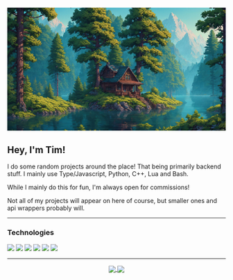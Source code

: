![](src/wallpaper.jpg)
## Hey, I'm Tim!
I do some random projects around the place! That being primarily backend stuff. I mainly use Type/Javascript, Python, C++, Lua and Bash.

While I mainly do this for fun, I'm always open for commissions!

Not all of my projects will appear on here of course, but smaller ones and api wrappers probably will.
___
### Technologies
<img src="https://img.shields.io/badge/C%2B%2B-j?style=flat-square&logo=c%2B%2B&logoColor=white&labelColor=blue&color=blue" /> <img src="https://img.shields.io/badge/Lua-j?style=flat-square&logo=lua&logoColor=white&labelColor=darkblue&color=darkblue" /> <img src="https://img.shields.io/badge/Python-j?style=flat-square&logo=python&logoColor=white&labelColor=darkblue&color=yellow" /> <img src="https://img.shields.io/badge/Javascript-j?style=flat-square&logo=javascript&logoColor=white&labelColor=yellow&color=yellow" /> <img src="https://img.shields.io/badge/Typescript-j?style=flat-square&logo=typescript&logoColor=white&labelColor=blue&color=grey" /> <img src="https://img.shields.io/badge/Bash-j?style=flat-square&logo=gnubash&logoColor=white&labelColor=grey&color=grey" />
___

<p align="center">
  <a href="https://github.com/learnedtim2003">
    <img height=200 align="center" src="https://github-readme-stats.vercel.app/api?username=learnedtim&theme=merko&card_width=200" />
  </a>
  <a href="https://github.com/learnedtim2003">
    <img height=200 align="center" src="https://github-readme-stats.vercel.app/api/top-langs?username=learnedtim&layout=compact&langs_count=8&card_width=200&theme=merko" />
  </a>  
</p>

